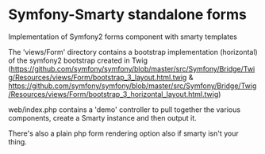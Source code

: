 # Symfony-Smarty standalone forms
Implementation of Symfony2 forms component with smarty templates

The 'views/Form' directory contains a bootstrap implementation (horizontal) of the symfony2 bootstrap created in Twig (https://github.com/symfony/symfony/blob/master/src/Symfony/Bridge/Twig/Resources/views/Form/bootstrap_3_layout.html.twig & https://github.com/symfony/symfony/blob/master/src/Symfony/Bridge/Twig/Resources/views/Form/bootstrap_3_horizontal_layout.html.twig)

web/index.php contains a 'demo' controller to pull together the various components, create a Smarty instance and then output it.

There's also a plain php form rendering option also if smarty isn't your thing.